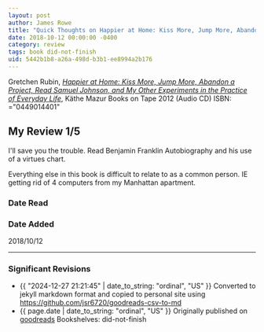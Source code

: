 ```yaml
---
layout: post
author: James Rowe
title: "Quick Thoughts on Happier at Home: Kiss More, Jump More, Abandon a Project, Read Samuel Johnson, and My Other Experiments in the Practice of Everyday Life"
date: 2018-10-12 00:00:00 -0400
category: review
tags: book did-not-finish
uid: 5442b1b8-a26a-498d-b3b1-ee8994a2b176
---
```


Gretchen Rubin, *[Happier at Home: Kiss More, Jump More, Abandon a Project, Read Samuel Johnson, and My Other Experiments in the Practice of Everyday Life](https://www.goodreads.com/book/show/16309811)*, Käthe Mazur Books on Tape 2012 (Audio CD) ISBN: ="0449014401"

## My Review 1/5

I'll save you the trouble. Read Benjamin Franklin Autobiography and his use of a virtues chart.

Everything else in this book is difficult to relate to as a common person. IE getting rid of 4 computers from my Manhattan apartment.

### Date Read


### Date Added
2018/10/12

---

### Significant Revisions

- {{ "2024-12-27 21:21:45" | date_to_string: "ordinal", "US" }} Converted to jekyll markdown format and copied to personal site using <https://github.com/jsr6720/goodreads-csv-to-md>
- {{ page.date | date_to_string: "ordinal", "US" }} Originally published on [goodreads](https://www.goodreads.com) Bookshelves: did-not-finish